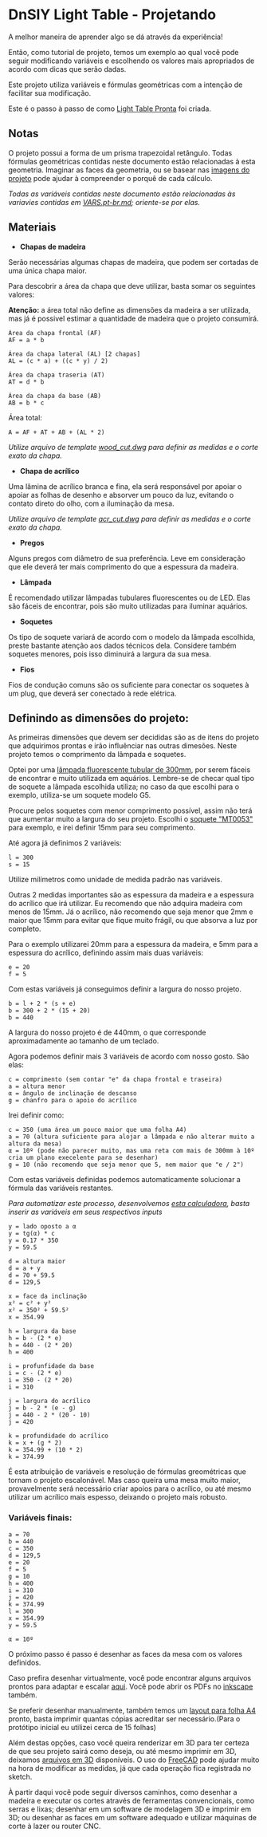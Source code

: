 # DnSIY Light Table - Projetando

A melhor maneira de aprender algo se dá através da experiência! 

Então, como tutorial de projeto, temos um exemplo ao qual você pode seguir modificando variáveis e escolhendo os valores mais apropriados de acordo com dicas que serão dadas.

Este projeto utiliza variáveis e fórmulas geométricas com a intenção de facilitar sua modificação.

Este é o passo à passo de como [Light Table Pronta]() foi criada.

## Notas

O projeto possui a forma de um prisma trapezoidal retângulo. Todas fórmulas geométricas contidas neste documento estão relacionadas à esta geometria. Imaginar as faces da geometria, ou se basear nas [imagens do projeto]() pode ajudar à compreender o porquê de cada cálculo.

_Todas as variáveis contidas neste documento estão relacionadas às variavies contidas em [VARS.pt-br.md](./VARS.pt-br.md); oriente-se por elas._

## Materiais

- **Chapas de madeira**

Serão necessárias algumas chapas de madeira, que podem ser cortadas de uma única chapa maior. 

Para descobrir a área da chapa que deve utilizar, basta somar os seguintes valores:

**Atenção:** a área total não define as dimensões da madeira a ser utilizada, mas já é possivel estimar a quantidade de madeira que o projeto consumirá.

```
Área da chapa frontal (AF)
AF = a * b

Área da chapa lateral (AL) [2 chapas]
AL = (c * a) + ((c * y) / 2)

Área da chapa traseria (AT)
AT = d * b

Área da chapa da base (AB)
AB = b * c
```
Área total:
```
A = AF + AT + AB + (AL * 2)
```

_Utilize arquivo de template [wood_cut.dwg]() para definir as medidas e o corte exato da chapa._


- **Chapa de acrílico**

Uma lâmina de acrílico branca e fina, ela será responsável por apoiar o apoiar as folhas de desenho e absorver um pouco da luz, evitando o contato direto do olho, com a iluminação da mesa.

_Utilize arquivo de template [acr_cut.dwg]() para definir as medidas e o corte exato da chapa._

- **Pregos**

Alguns pregos com diâmetro de sua preferência. Leve em consideração que ele deverá ter mais comprimento do que a espessura da madeira.

- **Lâmpada**

É recomendado utilizar lâmpadas tubulares fluorescentes ou de LED. Elas são fáceis de encontrar, pois são muito utilizadas para iluminar aquários.

- **Soquetes**

Os tipo de soquete variará de acordo com o modelo da lâmpada escolhida, preste bastante atenção aos dados técnicos dela. Considere também soquetes menores, pois isso diminuirá a largura da sua mesa.

- **Fios**

Fios de condução comuns são os suficiente para conectar os soquetes à um plug, que deverá ser conectado à rede elétrica.


## Definindo as dimensões do projeto:

As primeiras dimensões que devem ser decididas são as de itens do projeto que adquirimos prontas e irão influênciar nas outras dimesões. Neste projeto temos o comprimento da lâmpada e soquetes.

Optei por uma [lâmpada fluorescente tubular de 300mm](https://www.castroelectronica.pt/product/lampada-fluorescente-8w-230v-6400k-30cm), por serem fáceis de encontrar e muito utilizada em aquários. Lembre-se de checar qual tipo de soquete a lâmpada escolhida utiliza; no caso da que escolhi para o exemplo, utiliza-se um soquete modelo G5.

Procure pelos soquetes com menor comprimento possível, assim não terá que aumentar muito a largura do seu projeto. Escolhi o [soquete "MT0053"](http://decorlux.com.br/produtos/base-para-lampada-plastico/) para exemplo, e irei definir 15mm para seu comprimento.


Até agora já definimos 2 variáveis:
```
l = 300
s = 15
```
Utilize milímetros como unidade de medida padrão nas variáveis.


Outras 2 medidas importantes são as espessura da madeira e a espessura do acrílico que irá utilizar. Eu recomendo que não adquira madeira com menos de 15mm. Já o acrílico, não recomendo que seja menor que 2mm e maior que 15mm para evitar que fique muito frágil, ou que absorva a luz por completo.

Para o exemplo utilizarei 20mm para a espessura da madeira, e 5mm para a espessura do acrílico, definindo assim mais duas variáveis:
```
e = 20
f = 5
```
Com estas variáveis já conseguimos definir a largura do nosso projeto.
```
b = l + 2 * (s + e)
b = 300 + 2 * (15 + 20)
b = 440
```
A largura do nosso projeto é de 440mm, o que corresponde aproximadamente ao tamanho de um teclado.

Agora podemos definir mais 3 variáveis de acordo com nosso gosto. São elas:
```
c = comprimento (sem contar "e" da chapa frontal e traseira)
a = altura menor
α = ângulo de inclinação de descanso
g = chanfro para o apoio do acrílico
```
Irei definir como:
```
c = 350 (uma área um pouco maior que uma folha A4)
a = 70 (altura suficiente para alojar a lâmpada e não alterar muito a altura da mesa)
α = 10º (pode não parecer muito, mas uma reta com mais de 300mm à 10º cria um plano execelente para se desenhar)
g = 10 (não recomendo que seja menor que 5, nem maior que "e / 2")
```
Com estas variáveis definidas podemos automaticamente solucionar a fórmula das variáveis restantes.

_Para automatizar este processo, desenvolvemos [esta calculadora](), basta inserir as variáveis em seus respectivos inputs_

```
y = lado oposto a α
y = tg(α) * c
y = 0.17 * 350
y = 59.5

d = altura maior
d = a + y
d = 70 + 59.5
d = 129,5

x = face da inclinação
x² = c² + y²
x² = 350² + 59.5²
x = 354.99

h = largura da base
h = b - (2 * e)
h = 440 - (2 * 20)
h = 400

i = profunfidade da base
i = c - (2 * e)
i = 350 - (2 * 20)
i = 310

j = largura do acrílico
j = b - 2 * (e - g)
j = 440 - 2 * (20 - 10)
j = 420

k = profundidade do acrílico
k = x + (g * 2)
k = 354.99 + (10 * 2)
k = 374.99
```
É esta atribuição de variáveis e resolução de fórmulas greométricas que tornam o projeto escalonável. Mas caso queira uma mesa muito maior, provavelmente será necessário criar apoios para o acrílico, ou até mesmo utilizar um acrílico mais espesso, deixando o projeto mais robusto.

### Variáveis finais:

```
a = 70
b = 440
c = 350
d = 129,5
e = 20
f = 5
g = 10
h = 400
i = 310
j = 420
k = 374.99
l = 300
x = 354.99
y = 59.5

α = 10º
```

O próximo passo é passo é desenhar as faces da mesa com os valores definidos. 

Caso prefira desenhar virtualmente, você pode encontrar alguns arquivos prontos para adaptar e escalar [aqui](./images/vectors/). Você pode abrir os PDFs no [inkscape](https://inkscape.org/pt-br/) também.

Se preferir desenhar manualmente, também temos um [layout para folha A4](./images/vectors/PDF/layout/A4_layout.pdf) pronto, basta imprimir quantas cópias acreditar ser necessário.(Para o protótipo inicial eu utilizei cerca de 15 folhas)

Além destas opções, caso você queira renderizar em 3D para ter certeza de que seu projeto sairá como deseja, ou até mesmo imprimir em 3D, deixamos [arquivos em 3D](./CAD/) disponíveis. O uso do [FreeCAD](https://www.freecadweb.org/) pode ajudar muito na hora de modificar as medidas, já que cada operação fica registrada no sketch.

À partir daqui você pode seguir diversos caminhos, como desenhar a madeira e executar os cortes através de ferramentas convencionais, como serras e lixas; desenhar em um software de modelagem 3D e imprimir em 3D; ou desenhar as faces em um software adequado e utilizar máquinas de corte à lazer ou router CNC.
